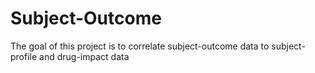 # Subject-Outcome
The goal of this project is to correlate subject-outcome data to subject-profile and drug-impact data
